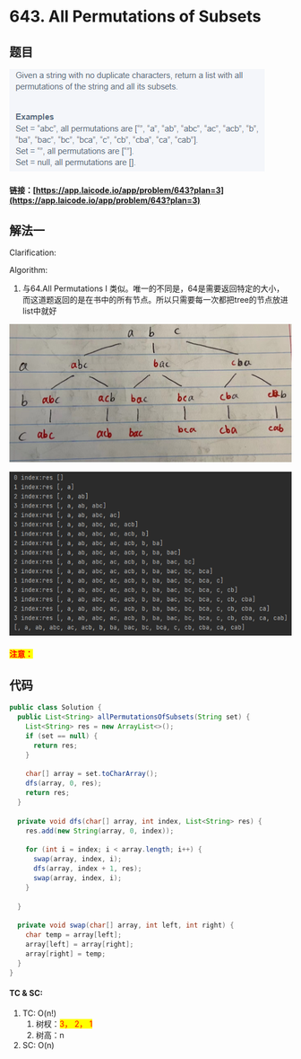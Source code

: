 # 643. All Permutations of Subsets

## 题目

![](<../../.gitbook/assets/image (131) (1).png>)

#### 链接：[https://app.laicode.io/app/problem/643?plan=3](https://app.laicode.io/app/problem/643?plan=3)

## 解法一

Clarification:&#x20;

Algorithm:&#x20;

1. 与64.All Permutations I 类似。唯一的不同是，64是需要返回特定的大小，而这道题返回的是在书中的所有节点。所以只需要每一次都把tree的节点放进list中就好

![](../../.gitbook/assets/1277ec4d6a436189144d80470545667.jpg)

![](<../../.gitbook/assets/image (58) (1).png>)

#### <mark style="color:red;">注意：</mark>

## 代码

```java
public class Solution {
  public List<String> allPermutationsOfSubsets(String set) {
    List<String> res = new ArrayList<>();
    if (set == null) {
      return res;
    }

    char[] array = set.toCharArray();
    dfs(array, 0, res);
    return res;
  }

  private void dfs(char[] array, int index, List<String> res) {
    res.add(new String(array, 0, index));

    for (int i = index; i < array.length; i++) {
      swap(array, index, i);
      dfs(array, index + 1, res);
      swap(array, index, i);
    }

  }

  private void swap(char[] array, int left, int right) {
    char temp = array[left];
    array[left] = array[right];
    array[right] = temp;
  }
}

```

#### TC & SC:&#x20;

1. TC: O(n!)
   1. 树杈：<mark style="color:red;">3， 2， 1</mark>
   2. 树高：n
2. SC: O(n)
